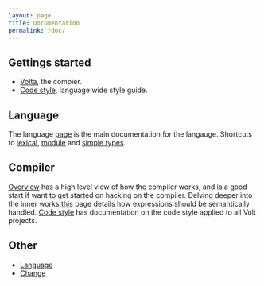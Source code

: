 ```yaml
---
layout: page
title: Documentation
permalink: /doc/
---
```


Gettings started
---
 * [Volta](setup/volta.html), the compier.
 * [Code style](code-style.html), language wide style guide.

Language
---
The language [page](volt.html) is the main documentation for the langauge.
Shortcuts to [lexical](volt.html#lexical), [module](volt.html#module) and
[simple types](volt.html#simple-types).

Compiler
---
[Overview](overview.html) has a high level view of how the compiler works, and
is a good start if want to get started on hacking on the compiler. Delving
deeper into the inner works [this](expressions.html) page details how
expressions should be semantically handled. [Code style](code-style.html)
has documentation on the code style applied to all Volt projects.

Other
---
 * [Language](volt.html)
 * [Change](change.html)
